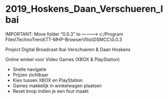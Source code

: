 # 2019_Hoskens_Daan_Verschueren_Ibai

IMPORTANT:
Move folder “0.0.3” to  ————>  c:/Program Files\TechnoTrend\TT-MHP-Browser\filio\DSMCC\0.0.3

Project Digital Broadcast
Ibai Verschueren & Daan Hoskens


Online winkel voor Video Games (XBOX & PlayStation)

- Snelle navigatie
- Prijzen zichtbaar
- Kies tussen XBOX en PlayStation
- Games makkelijk in winkelwagen plaatsen
- Reset knop indien je een fout maakt
